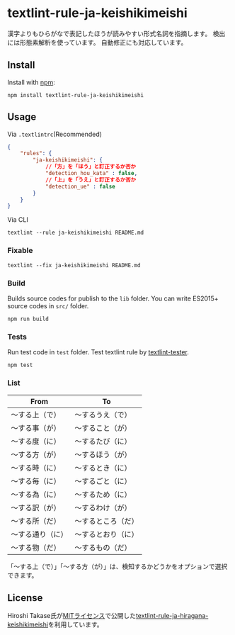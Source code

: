 # textlint-rule-ja-keishikimeishi

漢字よりもひらがなで表記したほうが読みやすい形式名詞を指摘します。
検出には形態素解析を使っています。
自動修正にも対応しています。

## Install

Install with [npm](https://www.npmjs.com/):

    npm install textlint-rule-ja-keishikimeishi

## Usage

Via `.textlintrc`(Recommended)

```json
{
    "rules": {
        "ja-keishikimeishi": {
            //「方」を「ほう」と訂正するか否か
            "detection_hou_kata" : false,
            //「上」を「うえ」と訂正するか否か
            "detection_ue" : false
        }
    }
}
```

Via CLI

```
textlint --rule ja-keishikimeishi README.md
```

### Fixable

```
textlint --fix ja-keishikimeishi README.md
```

### Build

Builds source codes for publish to the `lib` folder.
You can write ES2015+ source codes in `src/` folder.

    npm run build

### Tests

Run test code in `test` folder.
Test textlint rule by [textlint-tester](https://github.com/textlint/textlint-tester "textlint-tester").

    npm test

### List

| From | To |
| --- | --- |
| 〜する上（で）| 〜するうえ（で） |
| 〜する事（が） | 〜すること（が） |
| 〜する度（に） | 〜するたび（に） |
| 〜する方（が） | 〜するほう（が） |
| 〜する時（に） | 〜するとき（に） |
| 〜する毎（に） | 〜するごと（に） |
| 〜する為（に） | 〜するため（に） |
| 〜する訳（が） | 〜するわけ（が） |
| 〜する所（だ） | 〜するところ（だ） |
| 〜する通り（に） | 〜するとおり（に） |
| 〜する物（だ） | 〜するもの（だ） |

「〜する上（で）」「〜する方（が）」は、検知するかどうかをオプションで選択できます。

## License

Hiroshi Takase氏が[MITライセンス](https://opensource.org/licenses/mit-license.php)で公開した[textlint-rule-ja-hiragana-keishikimeishi](https://github.com/lostandfound/textlint-rule-ja-hiragana-keishikimeishi)を利用しています。
